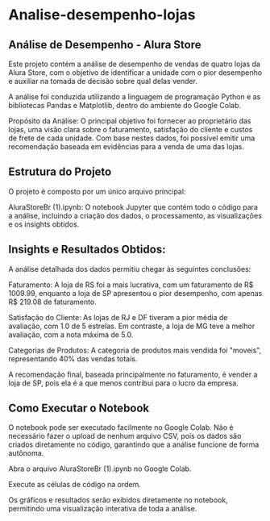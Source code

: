 # Analise-desempenho-lojas
## Análise de Desempenho - Alura Store


Este projeto contém a análise de desempenho de vendas de quatro lojas da Alura Store, com o objetivo de identificar a unidade com o pior desempenho e auxiliar na tomada de decisão sobre qual delas vender.

A análise foi conduzida utilizando a linguagem de programação Python e as bibliotecas Pandas e Matplotlib, dentro do ambiente do Google Colab.

Propósito da Análise:
O principal objetivo foi fornecer ao proprietário das lojas, uma visão clara sobre o faturamento, satisfação do cliente e custos de frete de cada unidade. Com base nestes dados, foi possível emitir uma recomendação baseada em evidências para a venda de uma das lojas.

## Estrutura do Projeto

O projeto é composto por um único arquivo principal:

AluraStoreBr (1).ipynb: O notebook Jupyter que contém todo o código para a análise, incluindo a criação dos dados, o processamento, as visualizações e os insights obtidos.

## Insights e Resultados Obtidos:

A análise detalhada dos dados permitiu chegar às seguintes conclusões:

Faturamento: A loja de RS foi a mais lucrativa, com um faturamento de R$ 1009.99, enquanto a loja de SP apresentou o pior desempenho, com apenas R$ 219.08 de faturamento.

Satisfação do Cliente: As lojas de RJ e DF tiveram a pior média de avaliação, com 1.0 de 5 estrelas. Em contraste, a loja de MG teve a melhor avaliação, com a nota máxima de 5.0.

Categorias de Produtos: A categoria de produtos mais vendida foi "moveis", representando 40% das vendas totais.

A recomendação final, baseada principalmente no faturamento, é vender a loja de SP, pois ela é a que menos contribui para o lucro da empresa.

## Como Executar o Notebook
O notebook pode ser executado facilmente no Google Colab. Não é necessário fazer o upload de nenhum arquivo CSV, pois os dados são criados diretamente no código, garantindo que a análise funcione de forma autônoma.

Abra o arquivo AluraStoreBr (1).ipynb no Google Colab.

Execute as células de código na ordem.

Os gráficos e resultados serão exibidos diretamente no notebook, permitindo uma visualização interativa de toda a análise.
